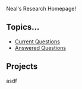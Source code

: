 Neal's Research Homepage!

## Topics...

* [Current Questions](questions/current)
* [Answered Questions](questions/answered)


## Projects

asdf